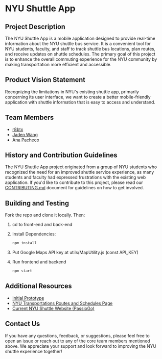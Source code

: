 # NYU Shuttle App

## Project Description

The NYU Shuttle App is a mobile application designed to provide real-time information about the NYU shuttle bus service. It is a convenient tool for NYU students, faculty, and staff to track shuttle bus locations, plan routes, and receive updates on shuttle schedules. The primary goal of this project is to enhance the overall commuting experience for the NYU community by making transportation more efficient and accessible.

## Product Vision Statement
Recognizing the limitations in NYU's existing shuttle app, primarily concerning its user interface, we want to create a better mobile-friendly application with shuttle information that is easy to access and understand. 

## Team Members
- [r8btx](https://www.github.com/r8btx) 
- [Jaden Wang](https://github.com/unfiltered-syrup)
- [Ana Pacheco](https://github.com/anaspacheco)

## History and Contribution Guidelines

The NYU Shuttle App project originated from a group of NYU students who recognized the need for an improved shuttle service experience, as many students and faculty had expressed frustrations with the existing web application. If you'd like to contribute to this project, please read our [CONTRIBUTING.md](CONTRIBUTING.md) document for guidelines on how to get involved.

## Building and Testing

Fork the repo and clone it locally. Then:

1. cd to front-end and back-end

2. Install Dependencies:
   ```bash
   npm install

3. Put Google Maps API key at utils/MapUtility.js (const API_KEY)

4. Run frontend and backend 
   ```bash 
   npm start

## Additional Resources

- [Initial Prototype](UX-DESIGN.md)
- [NYU Transportations Routes and Schedules Page](https://www.nyu.edu/life/travel-and-transportation/university-transportation/routes-and-schedules.html)
- [Current NYU Shuttle Website (PassioGo)](https://nyu.passiogo.com/)

## Contact Us

If you have any questions, feedback, or suggestions, please feel free to open an issue or reach out to any of the core team members mentioned above. We appreciate your support and look forward to improving the NYU shuttle experience together!







